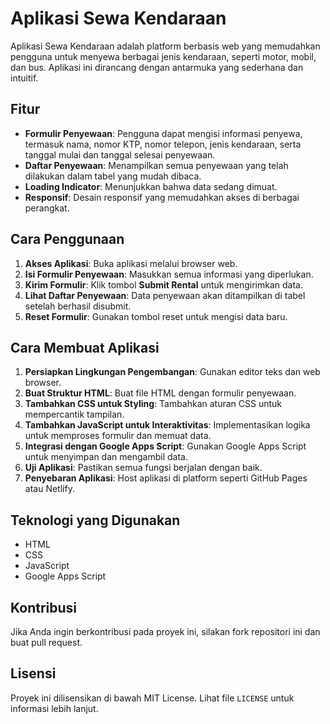 # Aplikasi Sewa Kendaraan

Aplikasi Sewa Kendaraan adalah platform berbasis web yang memudahkan pengguna untuk menyewa berbagai jenis kendaraan, seperti motor, mobil, dan bus. Aplikasi ini dirancang dengan antarmuka yang sederhana dan intuitif.

## Fitur

- **Formulir Penyewaan**: Pengguna dapat mengisi informasi penyewa, termasuk nama, nomor KTP, nomor telepon, jenis kendaraan, serta tanggal mulai dan tanggal selesai penyewaan.
- **Daftar Penyewaan**: Menampilkan semua penyewaan yang telah dilakukan dalam tabel yang mudah dibaca.
- **Loading Indicator**: Menunjukkan bahwa data sedang dimuat.
- **Responsif**: Desain responsif yang memudahkan akses di berbagai perangkat.

## Cara Penggunaan

1. **Akses Aplikasi**: Buka aplikasi melalui browser web.
2. **Isi Formulir Penyewaan**: Masukkan semua informasi yang diperlukan.
3. **Kirim Formulir**: Klik tombol **Submit Rental** untuk mengirimkan data.
4. **Lihat Daftar Penyewaan**: Data penyewaan akan ditampilkan di tabel setelah berhasil disubmit.
5. **Reset Formulir**: Gunakan tombol reset untuk mengisi data baru.

## Cara Membuat Aplikasi

1. **Persiapkan Lingkungan Pengembangan**: Gunakan editor teks dan web browser.
2. **Buat Struktur HTML**: Buat file HTML dengan formulir penyewaan.
3. **Tambahkan CSS untuk Styling**: Tambahkan aturan CSS untuk mempercantik tampilan.
4. **Tambahkan JavaScript untuk Interaktivitas**: Implementasikan logika untuk memproses formulir dan memuat data.
5. **Integrasi dengan Google Apps Script**: Gunakan Google Apps Script untuk menyimpan dan mengambil data.
6. **Uji Aplikasi**: Pastikan semua fungsi berjalan dengan baik.
7. **Penyebaran Aplikasi**: Host aplikasi di platform seperti GitHub Pages atau Netlify.

## Teknologi yang Digunakan

- HTML
- CSS
- JavaScript
- Google Apps Script

## Kontribusi

Jika Anda ingin berkontribusi pada proyek ini, silakan fork repositori ini dan buat pull request.

## Lisensi

Proyek ini dilisensikan di bawah MIT License. Lihat file `LICENSE` untuk informasi lebih lanjut.
